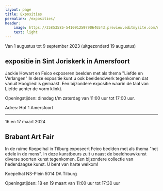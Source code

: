 ```yaml
---
layout: page
title: Exposities
permalink: /exposities/
header:
    image: https://25853585-541091259790646543.preview.editmysite.com/uploads/2/5/8/5/25853585/expositie-4_orig.jpg
    text: light
---
```




Van 1 augustus tot 9 september 2023 (uitgezonderd 19 augustus)
## expositie in Sint Joriskerk in Amersfoort

Jackie Howart en Feico exposeren beelden met als thema "Liefde en Verlangen"
In deze expositie kunt u ook beeldendwerk tegenkomen dat vanuit Hooglied is gemaakt.
Een bijzondere expositie waarin de taal van Liefde achter de vorm klinkt.

 Openingstijden:
 dinsdag t/m zaterdag van 11:00 uur tot 17:00 uur.

 Adres:
 Hof 1
 Amersfoort



--------------------------


16 en 17 maart 2024
## Brabant Art Fair

In de ruime Koepelhal in Tilburg exposeert Feico beelden met als thema "het edele in de mens".
In deze kunstbeurs zult u naast de beeldhouwkunst diverse soorten kunst tegenkomen. Een bijzondere collectie van hedendaagse kunst.
U bent van harte welkom!

Koepelhal
NS-Plein
5014 DA Tilburg


Openingstijden: 18 en 19 maart van 11:00 uur tot 17:30 uur  
